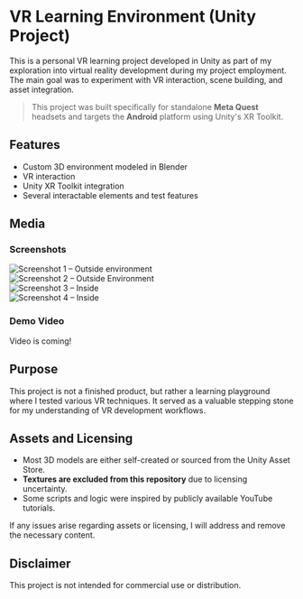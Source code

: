 # VR Learning Environment (Unity Project)

This is a personal VR learning project developed in Unity as part of my exploration into virtual reality development during my project employment. The main goal was to experiment with VR interaction, scene building, and asset integration.

> This project was built specifically for standalone **Meta Quest** headsets and targets the **Android** platform using Unity's XR Toolkit.

## Features

- Custom 3D environment modeled in Blender  
- VR interaction  
- Unity XR Toolkit integration  
- Several interactable elements and test features

## Media

### Screenshots  
<!-- Replace the image URLs below with actual Imgur links -->
![Screenshot 1 – Outside environment](https://imgur.com/vo4CWJK)  
![Screenshot 2 – Outside Environment](https://i.imgur.com/yourimage2.png)  
![Screenshot 3 – Inside](https://imgur.com/SdsB6nO)  
![Screenshot 4 – Inside](https://imgur.com/iQoWp5m)

### Demo Video  
<!-- Replace the YouTube link with your own unlisted video -->
Video is coming!

## Purpose

This project is not a finished product, but rather a learning playground where I tested various VR techniques. It served as a valuable stepping stone for my understanding of VR development workflows.

## Assets and Licensing

- Most 3D models are either self-created or sourced from the Unity Asset Store.  
- **Textures are excluded from this repository** due to licensing uncertainty.  
- Some scripts and logic were inspired by publicly available YouTube tutorials.

If any issues arise regarding assets or licensing, I will address and remove the necessary content.

## Disclaimer

This project is not intended for commercial use or distribution.
